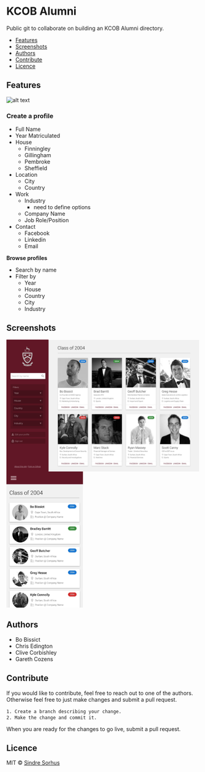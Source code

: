 # KCOB Alumni

Public git to collaborate on building an KCOB Alumni directory.

* [Features](#features)
* [Screenshots](#screenshots)
* [Authors](#authors)
* [Contribute](#contribute)
* [Licence](#licence)



## Features

![alt text](https://img.shields.io/badge/version-0.01-brightgreen.svg "Logo Title Text 1")

### Create a profile

* Full Name
* Year Matriculated
* House
  * Finningley
  * Gillingham
  * Pembroke
  * Sheffield
* Location
  * City
  * Country
* Work
  * Industry
    * need to define options 
  * Company Name
  * Job Role/Position
* Contact
  * Facebook
  * Linkedin
  * Email
  
**Browse profiles**

* Search by name
* Filter by
  * Year
  * House
  * Country
  * City
  * Industry

## Screenshots

<img align="left" src="/screenshots/desktop.jpg" width="520">
<img src="/screenshots/mobile.jpg" width="200">
<div></div>


## Authors

* Bo Bissict 
* Chris Edington
* Clive Corbishley
* Gareth Cozens

## Contribute

If you would like to contribute, feel free to reach out to one of the authors. Otherwise feel free to just make changes and submit a pull request.

```
1. Create a branch describing your change. 
2. Make the change and commit it.
```

When you are ready for the changes to go live, submit a pull request.

## Licence

MIT © [Sindre Sorhus](https://sindresorhus.com/)
